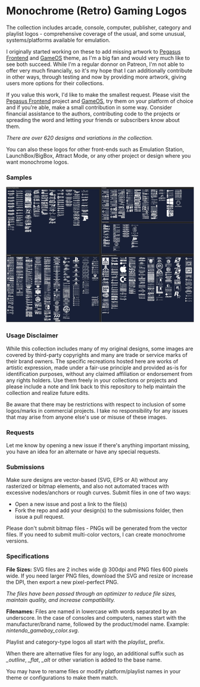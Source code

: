 # Monochrome (Retro) Gaming Logos

The collection includes arcade, console, computer, publisher, category and playlist logos - comprehensive coverage of the usual, and some unusual, systems/platforms available for emulation.

I originally started working on these to add missing artwork to [Pegasus Frontend](https://pegasus-frontend.org/) and [GameOS](https://github.com/PlayingKarrde/gameOS) theme, as I'm a big fan and would very much like to see both succeed. While I'm a regular donnor on Patreon, I'm not able to offer very much financially, so it's my hope that I can additionally contribute in other ways, through testing and now by providing more artwork, giving users more options for their collections.

If you value this work, I'd like to make the smallest request. Please visit the [Pegasus Frontend](https://pegasus-frontend.org/) project and [GameOS](https://github.com/PlayingKarrde/gameOS), try them on your platform of choice and if you're able, make a small contribution in some way. Consider financial assistance to the authors, contributing code to the projects or spreading the word and letting your friends or subscribers know about them. 

*There are over 620 designs and variations in the collection.*

You can also these logos for other front-ends such as Emulation Station, LaunchBox/BigBox, Attract Mode, or any other project or design where you want monochrome logos.


### Samples

![sample of logos](https://github.com/HVR88/Monochrome-Gaming-Logos/blob/main/logo_samples.jpg)

### Usage Disclaimer

While this collection includes many of my original designs, some images are covered by third-party copyrights and many are trade or service marks of their brand owners. The specific recreations hosted here are works of artistic expression, made under a fair-use principle and provided as-is for identification purposes, without any claimed affiliation or endorsement from any rights holders. Use them freely in your collections or projects and please include a note and link back to this repository to help maintain the collection and realize future edits.

Be aware that there may be restrictions with respect to inclusion of some logos/marks in commercial projects. I take no responsibility for any issues that may arise from anyone else's use or misuse of these images. 

### Requests

Let me know by opening a new issue if there's anything important missing, you have an idea for an alternate or have any special requests.

### Submissions

Make sure designs are vector-based (SVG, EPS or AI) without any rasterized or bitmap elements, and also not automated traces with excessive nodes/anchors or rough curves. Submit files in one of two ways:
- Open a new issue and post a link to the file(s)
- Fork the repo and add your design(s) to the submissions folder, then issue a pull request.

Please don't submit bitmap files - PNGs will be generated from the vector files. If you need to submit multi-color vectors, I can create monochrome versions.

### Specifications

**File Sizes:** SVG files are 2 inches wide @ 300dpi and PNG files 600 pixels wide. If you need larger PNG files, download the SVG and resize or increase the DPI, then export a new pixel-perfect PNG.

*The files have been passed through an optimizer to reduce file sizes, maintain quality, and increase compatibility.*

**Filenames:** Files are named in lowercase with words separated by an underscore. In the case of consoles and computers, names start with the manufacturer/brand name, followed by the product/model name. Example: *nintendo_gameboy_color.svg*. 

Playlist and category-type logos all start with the *playlist_* prefix.

When there are alternative files for any logo, an additional suffix such as *_outline*, *_flat*, *_alt* or other variation is added to the base name.

You may have to rename files or modify platform/playlist names in your theme or configurations to make them match.

